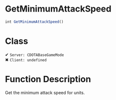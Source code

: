 # GetMinimumAttackSpeed
```js
int GetMinimumAttackSpeed()
```
# Class
✔ `Server: CDOTABaseGameMode`  
✖ `Client: undefined`  

# Function Description
Get the minimum attack speed for units.
